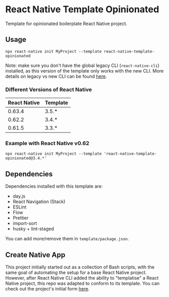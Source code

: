 # React Native Template Opinionated

Template for opinionated boilerplate React Native project.

## Usage

```
npx react-native init MyProject --template react-native-template-opinionated
```

Note: make sure you don't have the global legacy CLI (`react-native-cli`) installed, as this version of the template only works with the new CLI. More details on legacy vs new CLI can be found [here](https://github.com/react-native-community/cli/blob/master/docs/init.md).

### Different Versions of React Native

| React Native | Template |
| ------------ | -------- |
| 0.63.4       | 3.5.\*   |
| 0.62.2       | 3.4.\*   |
| 0.61.5       | 3.3.\*   |

### Example with React Native v0.62

```
npx react-native init MyProject --template 'react-native-template-opinionated@3.4.*'
```

## Dependencies

Dependencies installed with this template are:

- day.js
- React Navigation (Stack)
- ESLint
- Flow
- Prettier
- import-sort
- husky + lint-staged

You can add more/remove them in `template/package.json`.

## Create Native App

This project initially started out as a collection of Bash scripts, with the same goal of automating the setup for a base React Native project. However, after React Native CLI added the ability to "templatise" a React Native project, this repo was adapted to conform to its template. You can check out the project's initial form [here](https://github.com/nictar/create-native-app/tree/v1.0.0).

